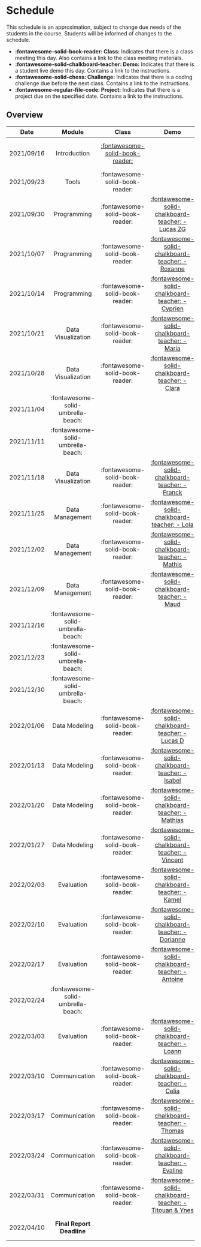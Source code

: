 # Schedule

This schedule is an approximation, subject to change due needs of the students in the course. Students will be informed of changes to the schedule.

- **:fontawesome-solid-book-reader: Class:** Indicates that there is a class meeting this day. Also contains a link to the class meeting materials.
- **:fontawesome-solid-chalkboard-teacher: Demo:** Indicates that there is a student live demo this day. Contains a link to the instructions.
- **:fontawesome-solid-chess: Challenge:** Indicates that there is a coding challenge due before the next class. Contains a link to the instructions.
- **:fontawesome-regular-file-code: Project:** Indicates that there is a project due on the specified date. Contains a link to the instructions.

## Overview

| Date       | Module                             | Class                                                      | Demo                                                                                    | Challenge                                                                   |
| :-:        | :-:                                | :-:                                                        | :-:                                                                                     | :-:                                                                         |
| 2021/09/16 | Introduction                       | [:fontawesome-solid-book-reader:](modules/introduction.md) |                                                                                         | [**:fontawesome-regular-paper-plane: Onboarding**](resources/onboarding.md) |
| 2021/09/23 | Tools                              | :fontawesome-solid-book-reader:                            |                                                                                         | **:fontawesome-solid-chess: - C1**                                          |
| 2021/09/30 | Programming                        | :fontawesome-solid-book-reader:                            | [:fontawesome-solid-chalkboard-teacher: - Lucas ZG](activities/participation.md)        |                                                                             |
| 2021/10/07 | Programming                        | :fontawesome-solid-book-reader:                            | [:fontawesome-solid-chalkboard-teacher: - Roxanne](activities/participation.md)       |                                                                             |
| 2021/10/14 | Programming                        | :fontawesome-solid-book-reader:                            | [:fontawesome-solid-chalkboard-teacher: - Cyprien](activities/participation.md)       | **:fontawesome-solid-chess: - C2**                                          |
| 2021/10/21 | Data Visualization                 | :fontawesome-solid-book-reader:                            | [:fontawesome-solid-chalkboard-teacher: - Maria](activities/participation.md)         |                                                                             |
| 2021/10/28 | Data Visualization                 | :fontawesome-solid-book-reader:                            | [:fontawesome-solid-chalkboard-teacher: - Clara](activities/participation.md)         |                                                                             |
| 2021/11/04 | :fontawesome-solid-umbrella-beach: |                                                            |                                                                                         |                                                                             |
| 2021/11/11 | :fontawesome-solid-umbrella-beach: |                                                            |                                                                                         |                                                                             |
| 2021/11/18 | Data Visualization                 | :fontawesome-solid-book-reader:                            | [:fontawesome-solid-chalkboard-teacher: - Franck](activities/participation.md)        | **:fontawesome-solid-chess: - C3**                                          |
| 2021/11/25 | Data Management                    | :fontawesome-solid-book-reader:                            | [:fontawesome-solid-chalkboard-teacher: - Lola](activities/participation.md)         |                                                                             |
| 2021/12/02 | Data Management                    | :fontawesome-solid-book-reader:                            | [:fontawesome-solid-chalkboard-teacher: - Mathis](activities/participation.md)         |                                                                             |
| 2021/12/09 | Data Management                    | :fontawesome-solid-book-reader:                            | [:fontawesome-solid-chalkboard-teacher: - Maud](activities/participation.md)     | **:fontawesome-solid-chess: - C4**                                          |
| 2021/12/16 | :fontawesome-solid-umbrella-beach: |                                                            |                                                                                         |                                                                             |
| 2021/12/23 | :fontawesome-solid-umbrella-beach: |                                                            |                                                                                         |                                                                             |
| 2021/12/30 | :fontawesome-solid-umbrella-beach: |                                                            |                                                                                         |                                                                             |
| 2022/01/06 | Data Modeling                      | :fontawesome-solid-book-reader:                            | [:fontawesome-solid-chalkboard-teacher: - Lucas D](activities/participation.md)       |                                                                             |
| 2022/01/13 | Data Modeling                      | :fontawesome-solid-book-reader:                            | [:fontawesome-solid-chalkboard-teacher: - Isabel](activities/participation.md)      |                                                                             |
| 2022/01/20 | Data Modeling                      | :fontawesome-solid-book-reader:                            | [:fontawesome-solid-chalkboard-teacher: - Mathias](activities/participation.md)         |                                                                             |
| 2022/01/27 | Data Modeling                      | :fontawesome-solid-book-reader:                            | [:fontawesome-solid-chalkboard-teacher: - Vincent](activities/participation.md)      | **:fontawesome-solid-chess: - C5**                                          |
| 2022/02/03 | Evaluation                         | :fontawesome-solid-book-reader:                            | [:fontawesome-solid-chalkboard-teacher: - Kamel](activities/participation.md)       |                                                                             |
| 2022/02/10 | Evaluation                         | :fontawesome-solid-book-reader:                            | [:fontawesome-solid-chalkboard-teacher: - Dorianne](activities/participation.md)         |                                                                             |
| 2022/02/17 | Evaluation                         | :fontawesome-solid-book-reader:                            | [:fontawesome-solid-chalkboard-teacher: - Antoine](activities/participation.md)         |                                                                             |
| 2022/02/24 | :fontawesome-solid-umbrella-beach: |                                                            |                                                                                         |                                                                             |
| 2022/03/03 | Evaluation                         | :fontawesome-solid-book-reader:                            | [:fontawesome-solid-chalkboard-teacher: - Loann](activities/participation.md)        | **:fontawesome-solid-chess: - C6**                                          |
| 2022/03/10 | Communication                      | :fontawesome-solid-book-reader:                            | [:fontawesome-solid-chalkboard-teacher: - Celia](activities/participation.md)       |                                                                             |
| 2022/03/17 | Communication                      | :fontawesome-solid-book-reader:                            | [:fontawesome-solid-chalkboard-teacher: - Thomas](activities/participation.md)                  |                                                                             |
| 2022/03/24 | Communication                      | :fontawesome-solid-book-reader:                            | [:fontawesome-solid-chalkboard-teacher: - Evaline](activities/participation.md)                 |                                                                             |
| 2022/03/31 | Communication                      | :fontawesome-solid-book-reader:                            | [:fontawesome-solid-chalkboard-teacher: - Titouan & Ynes](activities/participation.md)          |                                                                             |
| 2022/04/10 | **Final Report Deadline**          |                                                            |                                                                                                 | **:fontawesome-regular-file-code: Project**                                 |

